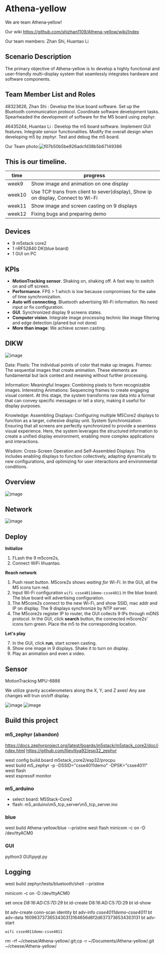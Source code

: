 # Athena‐yellow

We are team Athena‐yellow!

Our wiki <https://github.com/shizhan1109/Athena-yellow/wiki/Index>

Our team members: Zhan Shi, Huantao Li


## Scenario Description
The primary objective of Athena-yellow is to develop a highly functional and user-friendly multi-display system that seamlessly integrates hardware and software components. 

## Team Member List and Roles

48323626, Zhan Shi : Develop the blue board software. Set up the Bluetooth communication protocol. Coordinate software development tasks. Spearheaded the development of software for the M5 board using zephyr.

46435244, Huantao Li : Develop the m5 board software. Implement GUI features. Integrate sensor functionalities. Modify the overall design when developing m5 by zephyr. Test and debug the m5 board.

Our Team photo:![f07b50b5be926adcfd38b5b67149386](https://github.com/shizhan1109/Athena-yellow/assets/80838084/3b50257d-849e-4f5c-8f7c-9c885ae798e1)


## This is our timeline.

| time   | progress                                                                          |
| ------ | --------------------------------------------------------------------------------- |
| week9  | Show image and animation on one display                                           |
| week10 | Use TCP trans from client to sever(display), Show ip on display, Connect to Wi-Fi |
| week11 | Show image and screen casting on 9 displays                                       |
| week12 | Fixing bugs and preparing demo                                                    |

## Devices

- 9 m5stack core2
- 1 nRF52840 DK(blue board)
- 1 GUI on PC

## KPIs

- **MotionTracking sensor**. Shaking on, shaking off. A fast way to switch on and off screen.
- **Performance**. FPS > 1 which is low because compromises for the sake of time synchronization.
- **Auto wifi connecting**. Bluetooth advertising Wi-Fi information. No need input or fix configuration.
- **GUI**. Synchronized display 9 screens states.
- **Computer vision**. Integrate image processing technic like image filtering and edge detection.(planed but not done)
- **More than image**: We achieve screen casting.



## DIKW

![image](https://github.com/shizhan1109/Athena-yellow/assets/80838084/d1e2cfdc-3a25-4ee8-a864-81aba5bf2205)

Data:
Pixels: The individual points of color that make up images.
Frames: The sequential images that create animation.
These elements are fundamental but lack context and meaning without further processing.

Information:
Meaningful Images: Combining pixels to form recognizable images.
Interesting Animations: Sequencing frames to create engaging visual content.
At this stage, the system transforms raw data into a format that can convey specific messages or tell a story, making it useful for display purposes.

Knowledge:
Assembling Displays: Configuring multiple M5Core2 displays to function as a larger, cohesive display unit.
System Synchronization: Ensuring that all screens are perfectly synchronized to provide a seamless visual experience.
Here, the system leverages the structured information to create a unified display environment, enabling more complex applications and interactions.

Wisdom:
Cross-Screen Operation and Self-Assembled Displays:
This includes enabling displays to function collectively, adapting dynamically to new configurations, and optimizing for user interactions and environmental conditions.

## Overview

![image](https://github.com/shizhan1109/Athena-yellow/assets/80838084/856e87d5-0ac6-4b45-af45-918d94dd5734)


## Network

![image](https://github.com/shizhan1109/Athena-yellow/assets/80838084/8670f2df-11c8-4128-be67-93b0e6b9c85e)


## Deploy

**Initialize**

1. FLash the 9 m5core2s,
2. Connect WiFi lihuantao.

**Reach network**

1. Push reset button. M5core2s shows *waiting for Wi-Fi*. In the GUI, all the M5 icons turn red.
2. Input Wi-Fi configuration `wifi csse4011demo-csse4011` in the blue board. The blue board will advertising configuration.
3. The M5core2s connect to the new Wi-Fi, and show SSID, mac addr and IP on display. The 9 displays synchronize by NTP server.
4. The M5core2s register IP to router, the GUI collects 9 IPs through mDNS protocol. In the GUI, click **search** button, the connected m5core2s' icons turn green. Place the m5 to the corresponding location.

**Let's play**

7. In the GUI, click **run**, start screen casting.
8. Show one image in 9 displays. Shake it to turn on display.
9. Play an animation and even a video.

## Sensor

MotionTracking MPU-6886

We utilize gravity accelerometers along the X, Y, and Z axes! Any axe changes will trun on/off display.

![image](https://github.com/shizhan1109/Athena-yellow/assets/80838084/649c4ccb-1c05-4762-be15-e990ea7cf896)
![image](https://github.com/shizhan1109/Athena-yellow/assets/80838084/390f1c4b-f714-478d-89f5-aba7e5102c82)


## Build this project

### m5_zephyr (abandon)
<https://docs.zephyrproject.org/latest/boards/m5stack/m5stack_core2/doc/index.html>
<https://github.com/IlievIliya92/esp32_zephyr>

west config build.board m5stack_core2/esp32/procpu  
west build m5_zephyr -p -DSSID="csse4011demo" -DPSK="csse4011"  
west flash  
west espressif monitor  

### m5_arduino
- select board: M5Stack-Core2
- flash: m5_arduino\m5_tcp_server\m5_tcp_server.ino

### blue
west build Athena-yellow/blue --pristine
west flash
minicom -c on -D /dev/ttyACM0

### GUI
python3 GUI\pyqt.py

## Logging
west build zephyr/tests/bluetooth/shell --pristine

minicom -c on -D /dev/ttyACM0

set once
*D8:16:AD:C5:7D:29*
bt id-create D8:16:AD:C5:7D:29
bt id-show

bt adv-create conn-scan identity
bt adv-info
*csse4011demo-csse4011*
bt adv-data 1609637373653430313164656d6f2d6373736534303131
bt adv-start

`wifi csse4011demo-csse4011`

rm -rf ~/cheese/Athena-yellow/.git;cp -r ~/Documents/Athena-yellow/.git ~/cheese/Athena-yellow/

